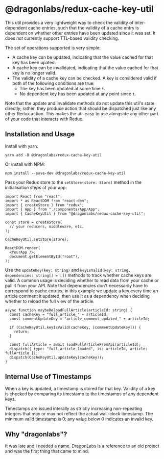 # @dragonlabs/redux-cache-key-util

This util provides a very lightweight way to check the validity of inter-dependent cache entries, such that the validity of a cache entry is dependent on whether other entries have been updated since it was set. It does *not* currently support TTL-based validity checking.

The set of operations supported is very simple:

* A cache key can be updated, indicating that the value cached for that key has been upated.
* A cache key can be invalidated, indicating that the value cached for that key is no longer valid.
* The validity of a cache key can be checked. A key is considered valid if both of the following conditions are true:
  * The key has been updated at some time `t`.
  * No dependent key has been updated at any point since `t`.

Note that the update and invalidate methods do not update this util's state directly; rather, they produce action that should be dispatched just like any other Redux action. This makes the util easy to use alongside any other part of your code that interacts with Redux.

## Installation and Usage

Install with yarn:

    yarn add -D @dragonlabs/redux-cache-key-util

Or install with NPM:

    npm install --save-dev @dragonlabs/redux-cache-key-util

Pass your Redux store to the `setStore(store: Store)` method in the initialisation steps of your app:

    import React from "react";
    import * as ReactDOM from "react-dom";
    import { createStore } from "redux";
    import { App } from "./components/App/App";
    import { CacheKeyUtil } from "@dragonlabs/redux-cache-key-util";

    const store = createStore(
      // your reducers, middleware, etc.
    );

    CacheKeyUtil.setStore(store);

    ReactDOM.render(
      <YourApp />,
      document.getElementById("root"),
    );

Use the `updateKey(key: string)` and `keyIsValid(key: string, dependencies: string[] = [])` methods to track whether cache keys are valid. A common usage is deciding whether to read data from your cache or pull it from your API. Note that dependencies don't necessarily have to correspond to cache entries; in this example we update a key every time an article comment it updated, then use it as a dependency when deciding whether to reload the full view of the article.

    async function maybeReloadFullArticle(articleId: string) {
      const cacheKey = "full_article_" + articleId;
      const commentUpdateKey = "article_comment_updated_" + articleId;

      if (CacheKeyUtil.keyIsValid(cacheKey, [commentUpdateKey])) {
        return;
      }

      const fullArticle = await loadFullArticleFromApi(articleId);
      dispatch({ type: "full_article_loaded", is: articleId, article: fullArticle });
      dispatch(CacheKeyUtil.updateKey(cacheKey));
    }

## Internal Use of Timestamps

When a key is updated, a timestamp is stored for that key. Validity of a key is checked by comparing its timestamp to the timestamps of any dependent keys.

Timestamps are issued interally as strictly increasing non-repeating integers that may or may not reflect the actual wall-clock timestamp. The minimum valid timestamp is 0; any value below 0 indicates an invalid key.

## Why "dragonlabs"?

It was late and I needed a name. DragonLabs is a reference to an old project and was the first thing that came to mind.
